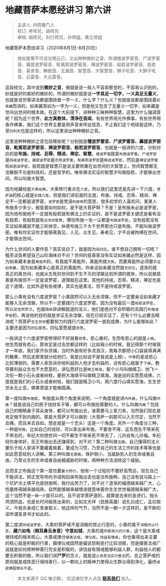 # 地藏菩萨本愿经讲习 第六讲

> 主讲人: 内院看门人 <br />
> 校订: 李师兄，胡师兄 <br />
> 审核: 胡师兄，利行师兄，孙师姐，黄兰师姐 <br />

地藏菩萨本愿经讲习（2020年8月1日-8月20日）

> 放如是等不可说光明云已，又出种种微妙之音，所谓檀波罗密音、尸波罗密音、羼提波罗密音、毗离耶波罗密音、禅波罗密音、般若波罗密音、慈悲音、喜舍音、解脱音、无漏音、智慧音、大智慧音、狮子吼音、大狮子吼音、云雷音、大云雷音。

这段经文，其中说到**微妙之音**，微就是说一般人不容易察觉的，不容易认识到的，妙就是好的美好的微妙的，所谓的微妙就是说**一字具足一切字，一义具足无量义**，也就是说世尊讲法都是围绕者一字一义，什么字？什么义？也就是说都是围绕着`如来藏`而讲的，如来藏真如为一字为一义，但是他又包含了无量义一切字，如来藏是世间出世间的根本故。在这个大前提下，讲种种三昧种种智慧，这里为什么强调音呢？因为这个世界，**此方真教体，清净在音闻**，有些世界用光作佛事，有些世界用香作佛事，我们这个世界主要是用声音来传达信息，不止我们这个地球是这样，乃至`忉利天`也是这样的，所以这里讲出种种微妙之音。

这里说种种微妙之音包括哪些呢？分别就是**檀波罗蜜音、尸波罗蜜音、羼提波罗密音、毗离耶波罗密音、禅波罗密音、般若波罗密音**，也就是一般讲的六度，分别对应的是**布施、持戒、忍辱、精进、禅定、智慧**。`檀波罗蜜`就是`布施波罗蜜`，`尸波罗密`是`持戒波罗密`，`羼提波罗密`是`忍辱波罗蜜`，`毗离耶波罗密`是`精进波罗密`，然后是`禅定波罗蜜`和`般若波罗密`，般若就是智慧只是说主要侧重在出世间的大智慧上，世间智慧都无法解脱不论是科技的，还是哲学的。唯有佛法实证的智慧才叫做般若，才能够出世间，所以叫做大智慧。

因为地藏经是`大乘经典`，大乘修行重点在`六度`，所以我们这里还是先讲一下六度，`菩萨道`的核心就是`实践六度`，但是我们讲前面的五度，布施、持戒、忍辱、精进、禅定不一定都是波罗密，`波罗密`是梵语`到彼岸`的意思，很多初学的人喜欢问，某某人布施多少多少，做慈善如何如何，是不是大菩萨啊？不是！是布施未必是波罗密，因为他布施他不一定就有般若就有佛法上的实证的，是不是波罗密关键还是看有没有般若，有般若就有`出世间智慧`，哪怕布施一毛一尘都是`布施波罗密`，没有般若没有实证如来藏就不能三轮体空，纵使布施三千大千世界那也只是布施，不能叫做波罗密。唯有你实证你才能够离我见，人见，众生见，寿者见，才不会被拘缚在世间，才能够出世间。

为什么世间的人要作恶？其实说白了，就是因为`有四见`，谁不想自己拥有一切呢？粗茶淡饭希望自己山珍海味对不对？世间的慈善家没有实证如来藏必然是这样，因为如来藏本身是`离能所`的，有我就不离能所，离能所就`无我`，而要离能所必须要`实证如来藏`，因为如来藏本心是真正的离能所。你亲证如来藏当然就`无四见`，逐渐的就真正的离世间，也就从生死的世间到不生不灭的涅槃达到所谓的彼岸，所以说做慈善是布施但不一定是波罗密，道理就在这里。其他的持戒，忍辱，精进，禅定也是这个道理，比如外道有些戒律，其实也是善法，但不是持戒波罗密。

那么小乘有没有六度波罗密？小乘固然可以入无余涅槃，但不一定要亲证如来藏才能够入无余涅槃，所以不一定要践行六度波罗密，因为没有最后一度`般若波罗密`，所以`定性阿罗汉`，也就`随缘`讲讲解脱道的法义，他们是绝对不会积极的去践行`布施波罗密`的，再说他的目的就是求证无余涅槃，现在已经实证了，还有个什么必要去精进呢？而菩萨`生生世世`都要努力的践行六度波罗密一直到成佛，为什么能够如此？主要还是因为`四弘誓愿`。四弘誓愿就是`悲愿`。

一般讲这个六度波罗密修得好不好就看`悲愿`，悲心重的，生而有悲心的就是`上根`，他生而就有悲心，那肯定是过去世都这样的（比如我小的时候，我记得那个时候我才一年级，我们家开杂货铺，当时外面有好多流浪汉，我每次都把小口袋装得满满的糖果，然后走那里就分给他们，我是比如说不是我说是上根），`中等`的是说悲心比较薄弱的，需要人家告诉你他利益别人他才去利益的，没有悲心就属于`下根`，教导要利益众生也不大愿意的，讲弘愿好比是`精卫填海`，那个小鸟叫做精卫，他飞一次衔一颗小石头或者树枝，要把大海填平叫做精卫填海，海是说的实愿愿成佛，六度就是我们的小石头或者树枝，我们就是精卫小鸟，用六度行山填实愿海，生生世世永无止息，佛果菩提才能够圆满。

第一度叫做`布施度`，布施度从两个角度来说明，一个角度就是讲`内外施`，什么叫做`外施`？就是说自己的房子钱财车子等，都可以布施给需要的人。什么叫做`内施`？包括自己的眼睛鼻子耳朵身体，都可以布施出去，谁需要马上拿刀来，当然我们现在是肯定做不到内施的，那是大菩萨才可以做到（大菩萨一刹那可以入灭尽定，当然不会痛，而且来去自如，想走就是一个念头）这是一个角度。另外一个角度分三种，一种是`财施`，比如自己的钱财，可以拿出来布施，不要舍不得，这东西生不带来死不带去的，年纪大你想世间一切不都生不带来死不带去了，儿孙自有儿孙福。年纪轻你身体好，反正布施出去还赚得到，对不对？第二种叫做`法施`，自己懂得的法义要乐于给人家讲不要藏着掖着，要成为习惯，乃至自己的生活工作的技术等等也是如此愿意给别人讲解。第三种叫做`无畏施`，保护弱小，当威胁到人的生命或者自由，乃至众生的生命或者自由被威胁的时候，用种种方法消除这个威胁。

总而言之布施这个第一度也要`量力而行`，他有一个过程的不要好高骛远，现在自己不能讲法，把正觉导师的书请购回来布施出去也是法布施啊，自己没有钱马路上一个坑铲点土填平也是财施啊，我付出劳力了，对不对？逐渐的福德越来越广大，心性磨炼得越来越纯熟，自然能够越来越增进就意味着你生生世世福德越来越广大，这个当然不是`一朝一夕`就可以的。且不说学菩萨道的，就算是古来的圣贤们，抛头颅洒热血，也是长时间锻炼出来的，比如文天祥（民族英雄）说孔曰成仁，孟曰取义，今我杀身成仁舍身取义，他这样的气节，当然不是一朝一夕这样的，是不断的读所谓圣贤书才如此的。

第二度讲`持戒波罗密`，大乘的菩萨戒不是消极的禁止行恶的，小乘的属于`消极的止行恶`，**藏六如龟（眼耳鼻舌身意）守意如城**，大乘的是`积极努力的行善`，这个是大乘戒律持戒的根本核心，大乘戒律分`摄善法戒`，`律仪戒`，`饶益有情戒`，你也看得出来主要的核心就是积极的行善，摄律仪戒固然是偏说禁制恶行比较消极，但是摄善法戒广说就是如何修种种善行完全是积极的，讲饶益有情戒能够利益人群，利益他人的都要去积极的做，所以我们讲**尸罗**的含义，就是说`止息恶法实行善法`的，总之菩萨戒的原则就是戒除恶行保持善行，以一颗向上的精神力使得众生群众得到净化，最终`成就佛国增长不退`。

> 本文来源于 QQ 唯识群， 欢迎诸位学人点击 **[联系我们](https://mp.weixin.qq.com/s/lZCfWjmLjgNR165Tx4_bCQ)** 加入。
